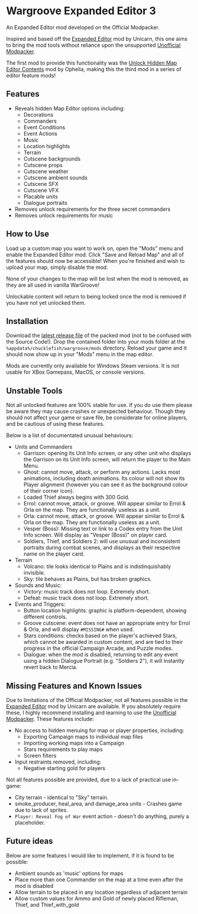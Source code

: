 # Wargroove Expanded Editor 3

An Expanded Editor mod developed on the Official Modpacker.

Inspired and based off the [Expanded Editor](https://www.nexusmods.com/wargroove/mods/28) mod by Unicarn, this one aims to bring the mod tools without reliance upon the unsupported [Unofficial Modpacker](https://www.nexusmods.com/wargroove/mods/1).

The first mod to provide this functionality was the [Unlock Hidden Map Editor Contents](https://www.nexusmods.com/wargroove/mods/11) mod by Ophelia, making this the third mod in a series of editor feature mods!

## Features

* Reveals hidden Map Editor options including:
  * Decorations
  * Commanders
  * Event Conditions
  * Event Actions
  * Music
  * Location highlights
  * Terrain
  * Cutscene backgrounds
  * Cutscene props
  * Cutscene weather
  * Cutscene ambient sounds
  * Cutscene SFX
  * Cutscene VFX
  * Placable units
  * Dialogue portraits
* Removes unlock requirements for the three secret commanders
* Removes unlock requirements for music

## How to Use

Load up a custom map you want to work on, open the "Mods" menu and enable the Expanded Editor mod. Click "Save and Reload Map" and all of the features should now be accessible! When you're finished and wish to upload your map, simply disable the mod.

None of your changes to the map will be lost when the mod is removed, as they are all used in vanilla WarGroove!

Unlockable content will return to being locked once the mod is removed if you have not yet unlocked them.

## Installation

Download the [latest release file](https://github.com/Tarquinous/wg-expanded-editor-3/releases/latest) of the packed mod (not to be confused with the Source Code!). Drop the contained folder into your mods folder at the `%appdata%/chucklefish/wargroove/mods` directory. Reload your game and it should now show up in your "Mods" menu in the map editor.

Mods are currently only available for Windows Steam versions. It is not usable for XBox Gamepass, MacOS, or console versions.

## Unstable Tools

Not all unlocked features are 100% stable for use. If you do use them please be aware they may cause crashes or unexpected behaviour. Though they should not affect your game or save file, be considerate for online players, and be cautious of using these features.

Below is a list of documentated unusual behaviours:
* Units and Commanders
  * Garrison: opening its Unit Info screen, or any other unit who displays the Garrison on its Unit Info screen, will return the player to the Main Menu.
  * Ghost: cannot move, attack, or perform any actions. Lacks most animations, including death animations. Its colour will not show its Player alignment (however you can see it as the background colour of their corner icon).
  * Loaded Thief always begins with 300 Gold.
  * Errol: cannot move, attack, or groove. Will appear similar to Errol & Orla on the map. They are functionally useless as a unit.
  * Orla: cannot move, attack, or groove. Will appear similar to Errol & Orla on the map. They are functionally useless as a unit.
  * Vesper (Boss): Missing text or link to a Codex entry from the Unit Info screen. Will display as "Vesper (Boss)" on player card. 
  * Soldiers, Thief, and Soldiers 2: will use unusual and inconsistent portraits during combat scenes, and displays as their respective name on the player card.
* Terrain
  * Volcano: tile looks identical to Plains and is indistinquishably invisible.
  * Sky: tile behaves as Plains, but has broken graphics.
* Sounds and Music:
  * Victory: music track does not loop. Extremely short.
  * Defeat: music track does not loop. Extremely short.
* Events and Triggers:
  * Button location highlights: graphic is platform-dependent, showing different controls.
  * Groove cutscene: event does not have an appropriate entry for Errol & Orla, and will display `#MISSING#` when used.
  * Stars conditions: checks based on the player's achieved Stars, which cannot be awarded in custom content, and are tied to their progress in the official Campaign Arcade, and Puzzle modes.
  * Dialogue: when the mod is disabled, returning to edit any event using a hidden Dialogue Portrait (e.g. "Soldiers 2"), it will instantly revert back to Mercia.

## Missing Features and Known Issues

Due to limitations of the Official Modpacker, not all features possible in the [Expanded Editor](https://www.nexusmods.com/wargroove/mods/28) mod by Unicarn are available. If you absolutely require these, I highly recommend installing and learning to use the [Unofficial Modpacker](https://www.nexusmods.com/wargroove/mods/1). These features include:

* No access to hidden menuing for map or player properties, including:
  * Exporting Campaign maps to individual map files
  * Importing working maps into a Campaign
  * Stars requirements to play maps
  * Screen filters
* Input restraints removed, including:
  * Negative starting gold for players

Not all features possible are provided, due to a lack of practical use in-game:
* City terrain - identical to "Sky" terrain.
* smoke_producer, heal_area, and damage_area units - Crashes game due to lack of sprites.
* `Player: Reveal Fog of War` event action - doesn't do anything, purely a placeholder.

## Future ideas

Below are some features I would like to implement, if it is found to be possible:
* Ambient sounds as 'music' options for maps
* Place more than one Commander on the map at a time even after the mod is disabled
* Allow terrain to be placed in any location regardless of adjacent terrain
* Allow custom values for Ammo and Gold of newly placed Rifleman, Thief, and Thief_with_gold
